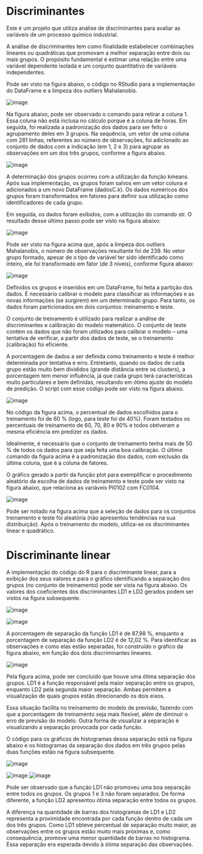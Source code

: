 # Discriminantes
Este é um projeto que utiliza análise de discriminantes para avaliar as variáveis de um processo químico industrial.

A análise de discriminantes tem como finalidade estabelecer combinações lineares ou quadráticas que promovam a melhor separação entre dois ou mais grupos. O propósito fundamental é estimar uma relação entre uma variável dependente isolada e um conjunto quantitativo de variáveis independentes.

Pode ser visto na figura abaixo, o código no RStudio para a implementação do DataFrame e a limpeza dos outliers Mahalanobis.

![image](https://user-images.githubusercontent.com/81119854/124519803-d2801200-ddc0-11eb-8deb-1fadb4c4cf48.png)

Na figura abaixo, pode ser observado o comando para retirar a coluna 1. Essa coluna não está inclusa no cálculo porque é a coluna de horas. Em seguida, foi realizada a padronização dos dados para ser feito o agrupamento deles em 3 grupos. Na sequência, um vetor de uma coluna com 281 linhas, referentes ao número de observações, foi adicionado ao conjunto de dados com a indicação (em 1, 2 e 3) para agrupar as observações em um dos três grupos, conforme a figura abaixo.

![image](https://user-images.githubusercontent.com/81119854/124520051-9dc08a80-ddc1-11eb-9a31-a79b7d373019.png)

A determinação dos grupos ocorreu com a utilização da função kmeans. Após sua implementação, os grupos foram salvos em um vetor coluna e adicionados a um novo DataFrame (dadosC.k). Os dados numéricos dos grupos foram transformados em fatores para definir sua utilização como identificadores de cada grupo. 

Em seguida, os dados foram exibidos, com a utilização do comando str. O resultado desse último passo pode ser visto na figura abaixo:

![image](https://user-images.githubusercontent.com/81119854/124520182-090a5c80-ddc2-11eb-8fec-08c9a6de6896.png)

Pode ser visto na figura acima que, após a limpeza dos outliers Mahalanobis, o número de observações resultante foi de 239. No vetor grupo formado, apesar de o tipo de variável ter sido identificado como inteiro, ele foi transformado em fator (de 3 níveis), conforme figura abaixo:

![image](https://user-images.githubusercontent.com/81119854/124520267-4373f980-ddc2-11eb-89c4-6502694da396.png)

Definidos os grupos e inseridos em um DataFrame, foi feita a partição dos dados. É necessário calibrar o modelo para classificar as informações e as novas informações (se surgirem) em um determinado grupo. Para tanto, os dados foram particionados em dois conjuntos: treinamento e teste. 

O conjunto de treinamento é utilizado para realizar a análise de discriminantes e calibração do modelo matemático. O conjunto de teste contém os dados que não foram utilizados para calibrar o modelo – uma tentativa de verificar, a partir dos dados de teste, se o treinamento (calibração) foi eficiente. 

A porcentagem de dados a ser definida como treinamento e teste é melhor determinada por tentativa e erro. Entretanto, quando os dados de cada grupo estão muito bem divididos (grande distância entre os clusters), a porcentagem tem menor influência, já que cada grupo terá características muito particulares e bem definidas, resultando em ótimo ajuste do modelo de predição. O script com esse código pode ser visto na figura abaixo.

![image](https://user-images.githubusercontent.com/81119854/124520377-b2e9e900-ddc2-11eb-9fa6-7067bb97a75c.png)

No código da figura acima, o percentual de dados escolhidos para o treinamento foi de 60 % (logo, para teste foi de 40%). Foram testados os percentuais de treinamento de 60, 70, 80 e 90% e todos obtiveram a mesma eficiência em predizer os dados. 

Idealmente, é necessário que o conjunto de treinamento tenha mais de 50 % de todos os dados para que seja feita uma boa calibração. O último comando da figura acima é a padronização dos dados, com exclusão da última coluna, que é a coluna de fatores. 

O gráfico gerado a partir da função plot para exemplificar o procedimento aleatório da escolha de dados de treinamento e teste pode ser visto na figura abaixo, que relaciona as variáveis PI0102 com FC0104.

![image](https://user-images.githubusercontent.com/81119854/124520991-7cad6900-ddc4-11eb-914c-b57b3f173b98.png)

Pode ser notado na figura acima que a seleção de dados para os conjuntos treinamento e teste foi aleatória (não apresentou tendências na sua distribuição). Após o treinamento do modelo, utiliza-se os discriminantes linear e quadrático.

# Discriminante linear

A implementação do código do R para o discriminante linear, para a exibição dos seus valores e para o gráfico identificando a separação dos grupos (no conjunto de treinamento) pode ser vista na figura abaixo. Os valores dos coeficientes dos discriminantes LD1 e LD2 gerados podem ser vistos na figura subsequente.

![image](https://user-images.githubusercontent.com/81119854/124521377-a6b35b00-ddc5-11eb-8d2a-29fa5a50d6a3.png)

![image](https://user-images.githubusercontent.com/81119854/124521412-c480c000-ddc5-11eb-863e-31bfd40cb7f1.png)

A porcentagem de separação da função LD1 é de 87,98 %, enquanto a porcentagem de separação da função LD2 é de 12,02 %. Para identificar as observações e como elas estão separadas, foi construído o gráfico da figura abaixo, em função dos dois discriminantes lineares.

![image](https://user-images.githubusercontent.com/81119854/124521529-348f4600-ddc6-11eb-8391-4097586ad400.png)

Pela figura acima, pode ser concluído que houve uma ótima separação dos grupos. LD1 é a função responsável pela maior separação entre os grupos, enquanto LD2 pela segunda maior separação. Ambas permitem a visualização de quais grupos estão direcionando os dois eixos. 

Essa situação facilita no treinamento do modelo de previsão, fazendo com que a porcentagem de treinamento seja mais flexível, além de diminuir o erro de previsão do modelo. Outra forma de visualizar a separação é visualizando a separação provocada por cada função. 

O código para os gráficos de histogramas dessa separação está na figura abaixo e os histogramas da separação dos dados em três grupos pelas duas funções estão na figura subsequente.

![image](https://user-images.githubusercontent.com/81119854/124521810-46251d80-ddc7-11eb-988e-1228a47292f5.png)

![image](https://user-images.githubusercontent.com/81119854/124521921-aa47e180-ddc7-11eb-89b4-d3fc80a2ea12.png)
![image](https://user-images.githubusercontent.com/81119854/124521940-c055a200-ddc7-11eb-9903-d00193fec0ac.png)

Pode ser observado que a função LD1 não promoveu uma boa separação entre todos os grupos. Os grupos 1 e 3 não foram separados. De forma diferente, a função LD2 apresentou ótima separação entre todos os grupos. 

A diferença na quantidade de barras dos histogramas de LD1 e LD2 representa a proximidade encontrada por cada função dentro de cada um dos três grupos. Como LD1 obteve percentual de separação muito maior, as observações entre os grupos estão muito mais próximas e, como consequência, promove uma menor quantidade de barras no histograma. Essa separação era esperada devido à ótima separação das observações.


